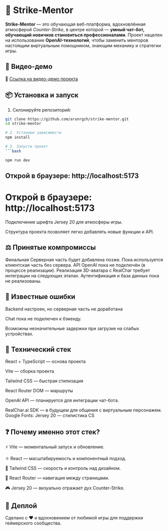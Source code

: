 # 🎯 Strike-Mentor

**Strike-Mentor** — это обучающая веб-платформа, вдохновлённая атмосферой _Counter-Strike_, в центре которой — **умный чат-бот, обучающий новичков становиться профессионалами**. Проект нацелен на использование **OpenAI-технологий**, чтобы заменить менторов настоящим виртуальным помощником, знающим механику и стратегии игры.

## 📸 Видео-демо

🎥 [Ссылка на видео-демо проекта](#)

## 📦 Установка и запуск

1. Склонируйте репозиторий:

````bash
git clone https://github.com/arunrgzh/strike-mentor.git
cd strike-mentor

# 2. Установи зависимости
npm install

# 3. Запусти проект
```bash

npm run dev
````

## Открой в браузере: http://localhost:5173

# Открой в браузере: http://localhost:5173

Подключение шрифта Jersey 20 для атмосферы игры.

Структура проекта позволяет легко добавлять новые функции и API.

## ⚖️ Принятые компромиссы

Финальная Серверная часть будет добавлена позже.
Пока используется клиентская часть без сервера.
API OpenAI пока не подключён (в процессе реализации).
Реализация 3D-аватара с RealChar требует интеграции на следующих этапах.
Аутентификация и база данных пока не реализованы.

## 🐞 Известные ошибки

Backend настроен, но серверная часть не доработана

Chat пока не подключен к бэкенду.

Возможны незначительные задержки при загрузке на слабых устройствах.

## 🧰 Технический стек

React + TypeScript — основа проекта

Vite — сборка проекта

Tailwind CSS — быстрая стилизация

React Router DOM — маршруты

OpenAI API — планируется для интеграции чат-бота.

RealChar.ai SDK — в будущем для общения с виртуальным персонажем.
Google Fonts: Jersey 20 — стилистика CS

## ❓ Почему именно этот стек?

⚡ Vite — моментальный запуск и обновление.

⚛️ React — масштабируемость и компонентный подход.

🎨 Tailwind CSS — скорость и контроль над дизайном.

🧭 React Router — навигация между страницами.

🎮 Jersey 20 — визуально отражает дух Counter-Strike.

## 🚀 Деплой

Сделано с ❤️ и вдохновением от любимой игры для поддержки геймерского сообщества.
